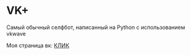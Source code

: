 # VK+
Самый обычный селфбот, написанный на Python с использованием vkwave

Моя страница вк: [КЛИК](https://vk.com/tbogdanov96)
